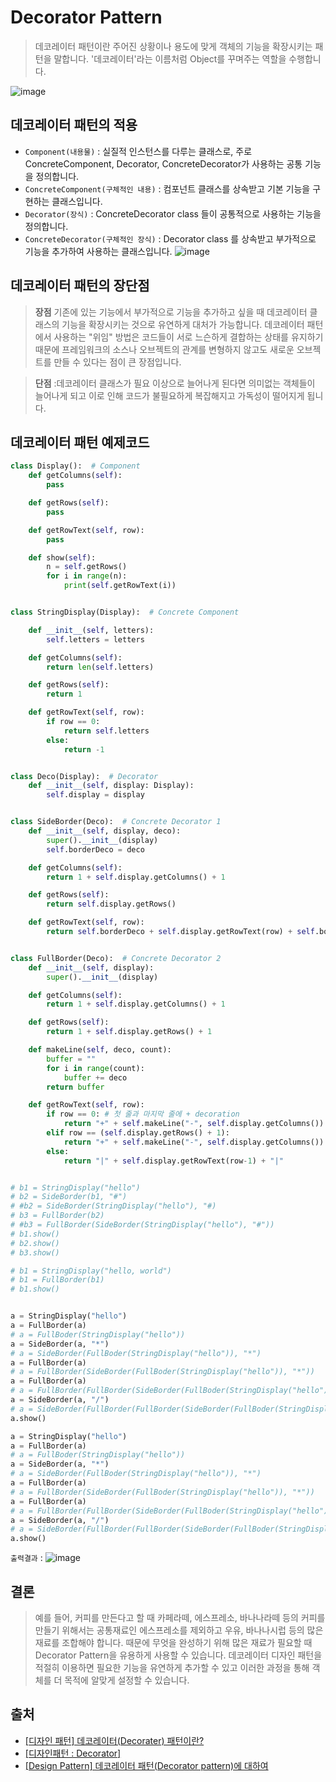 # Decorator Pattern
> 데코레이터 패턴이란 주어진 상황이나 용도에 맞게 객체의 기능을 확장시키는 패턴을 말합니다.
> '데코레이터'라는 이름처럼 Object를 꾸며주는 역할을 수행합니다.

![image](https://user-images.githubusercontent.com/96826443/161489754-718748cc-ccc0-46ff-b8d3-450ed39347f8.png)


## 데코레이터 패턴의 적용
* `Component(내용물)` : 실질적 인스턴스를 다루는 클래스로, 주로 ConcreteComponent, Decorator, ConcreteDecorator가 사용하는 공통 기능을 정의합니다.
* `ConcreteComponent(구체적인 내용)` : 컴포넌트 클래스를 상속받고 기본 기능을 구현하는 클래스입니다.
* `Decorator(장식)` : ConcreteDecorator class 들이 공통적으로 사용하는 기능을 정의합니다.
* `ConcreteDecorator(구체적인 장식)` : Decorator class 를 상속받고 부가적으로 기능을 추가하여 사용하는 클래스입니다.
![image](https://user-images.githubusercontent.com/96826443/161487257-b8144a57-f7e0-4fd8-a03f-9d76c4d74cfb.png)


## 데코레이터 패턴의 장단점
> **장점**
> 기존에 있는 기능에서 부가적으로 기능을 추가하고 싶을 때 데코레이터 클래스의 기능을 확장시키는 것으로 유연하게 대처가 가능합니다.
> 데코레이터 패턴에서 사용하는 "위임" 방법은 코드들이 서로 느슨하게 결합하는 상태를 유지하기 때문에 프레임워크의 소스나 오브젝트의 관계를 변형하지 않고도 새로운 오브젝트를 만들 수 있다는 점이 큰 장점입니다.

> **단점** :데코레이터 클래스가 필요 이상으로 늘어나게 된다면 의미없는 객체들이 늘어나게 되고 이로 인해 코드가 불필요하게 복잡해지고 가독성이 떨어지게 됩니다.

## 데코레이터 패턴 예제코드
```python
class Display():  # Component
    def getColumns(self):
        pass

    def getRows(self):
        pass

    def getRowText(self, row):
        pass

    def show(self):
        n = self.getRows()
        for i in range(n):
            print(self.getRowText(i))


class StringDisplay(Display):  # Concrete Component

    def __init__(self, letters):
        self.letters = letters

    def getColumns(self):
        return len(self.letters)

    def getRows(self):
        return 1

    def getRowText(self, row):
        if row == 0:
            return self.letters
        else:
            return -1


class Deco(Display):  # Decorator
    def __init__(self, display: Display):
        self.display = display


class SideBorder(Deco):  # Concrete Decorator 1
    def __init__(self, display, deco):
        super().__init__(display)
        self.borderDeco = deco

    def getColumns(self):
        return 1 + self.display.getColumns() + 1

    def getRows(self):
        return self.display.getRows()

    def getRowText(self, row):
        return self.borderDeco + self.display.getRowText(row) + self.borderDeco


class FullBorder(Deco):  # Concrete Decorator 2
    def __init__(self, display):
        super().__init__(display)

    def getColumns(self):
        return 1 + self.display.getColumns() + 1

    def getRows(self):
        return 1 + self.display.getRows() + 1

    def makeLine(self, deco, count):
        buffer = ""
        for i in range(count):
            buffer += deco
        return buffer

    def getRowText(self, row):
        if row == 0: # 첫 줄과 마지막 줄에 + decoration 
            return "+" + self.makeLine("-", self.display.getColumns()) + "+"
        elif row == (self.display.getRows() + 1):
            return "+" + self.makeLine("-", self.display.getColumns()) + "+"
        else:
            return "|" + self.display.getRowText(row-1) + "|"


# b1 = StringDisplay("hello")
# b2 = SideBorder(b1, "#")
# #b2 = SideBorder(StringDisplay("hello"), "#)
# b3 = FullBorder(b2)
# #b3 = FullBorder(SideBorder(StringDisplay("hello"), "#"))
# b1.show()
# b2.show()
# b3.show()

# b1 = StringDisplay("hello, world")
# b1 = FullBorder(b1)
# b1.show()


a = StringDisplay("hello")
a = FullBorder(a)
# a = FullBoder(StringDisplay("hello"))
a = SideBorder(a, "*")
# a = SideBorder(FullBoder(StringDisplay("hello")), "*")
a = FullBorder(a)
# a = FullBorder(SideBorder(FullBoder(StringDisplay("hello")), "*"))
a = FullBorder(a)
# a = FullBorder(FullBorder(SideBorder(FullBoder(StringDisplay("hello")), "*")))
a = SideBorder(a, "/")
# a = SideBorder(FullBorder(FullBorder(SideBorder(FullBoder(StringDisplay("hello")), "*"))), "/")
a.show()
```

```python
a = StringDisplay("hello")
a = FullBorder(a)
# a = FullBoder(StringDisplay("hello"))
a = SideBorder(a, "*")
# a = SideBorder(FullBoder(StringDisplay("hello")), "*")
a = FullBorder(a)
# a = FullBorder(SideBorder(FullBoder(StringDisplay("hello")), "*"))
a = FullBorder(a)
# a = FullBorder(FullBorder(SideBorder(FullBoder(StringDisplay("hello")), "*")))
a = SideBorder(a, "/")
# a = SideBorder(FullBorder(FullBorder(SideBorder(FullBoder(StringDisplay("hello")), "*"))), "/")
a.show()
```
```출력결과``` : ![image](https://user-images.githubusercontent.com/96826443/161525849-bf674ac7-8f8b-4057-8f55-a5f2a0fa4a49.png)

## 결론
> 예를 들어, 커피를 만든다고 할 때 카페라떼, 에스프레소, 바나나라떼 등의 커피를 만들기 위해서는 공통재료인 에스프레소를 제외하고 우유, 바나나시럽 등의 많은 재료를 조합해야 합니다.
> 때문에 무엇을 완성하기 위해 많은 재료가 필요할 때 Decorator Pattern을 유용하게 사용할 수 있습니다.
> 데코레이터 디자인 패턴을 적절히 이용하면 필요한 기능을 유연하게 추가할 수 있고 이러한 과정을 통해 객체를 더 목적에 알맞게 설정할 수 있습니다.

## 출처
* [[디자인 패턴] 데코레이터(Decorater) 패턴이란?](https://steady-coding.tistory.com/391)
* [[디자인패턴 : Decorator]](https://refactoring.guru/design-patterns/decorator)
* [[Design Pattern] 데코레이터 패턴(Decorator pattern)에 대하여](https://coding-factory.tistory.com/713)

                  
